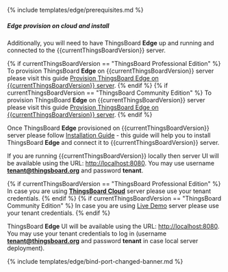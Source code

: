 {% include templates/edge/prerequisites.md %}

##### Edge provision on cloud and install

Additionally, you will need to have ThingsBoard **Edge** up and running and connected to the {{currentThingsBoardVersion}} server.

{% if currentThingsBoardVersion == "ThingsBoard Professional Edition" %}
To provision ThingsBoard **Edge** on {{currentThingsBoardVersion}} server please visit this guide [Provision ThingsBoard Edge on {{currentThingsBoardVersion}} server](/docs/edge/provision-edge-on-server-pe/).
{% endif %}
{% if currentThingsBoardVersion == "ThingsBoard Community Edition" %}
To provision ThingsBoard **Edge** on {{currentThingsBoardVersion}} server please visit this guide [Provision ThingsBoard Edge on {{currentThingsBoardVersion}} server](/docs/edge/provision-edge-on-server-ce/).
{% endif %}

Once ThingsBoard **Edge** provisioned on {{currentThingsBoardVersion}} server please follow [Installation Guide](/docs/edge/install/installation-options/) - this guide will help you to install ThingsBoard **Edge** and connect it to {{currentThingsBoardVersion}} server.

If you are running {{currentThingsBoardVersion}} locally then server UI will be available using the URL: [http://localhost:8080](http://localhost:8080).
You may use username **tenant@thingsboard.org** and password **tenant**.
 
{% if currentThingsBoardVersion == "ThingsBoard Professional Edition" %}
In case you are using [**ThingsBoard Cloud**](https://thingsboard.cloud/signup) server please use your tenant credentials.
{% endif %}
{% if currentThingsBoardVersion == "ThingsBoard Community Edition" %}
In case you are using [Live Demo](https://demo.thingsboard.io/signup) server please use your tenant credentials.
{% endif %}

ThingsBoard **Edge** UI will be available using the URL: [http://localhost:8080](http://localhost:8080).
You may use your tenant credentials to log in (username **tenant@thingsboard.org** and password **tenant** in case local server deployment).

{% include templates/edge/bind-port-changed-banner.md %}